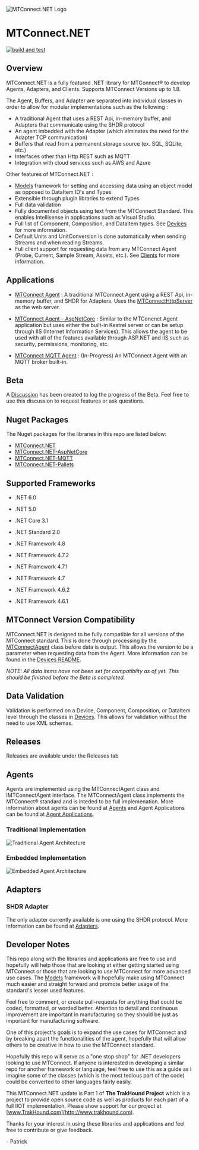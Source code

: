 ![MTConnect.NET Logo](https://raw.githubusercontent.com/TrakHound/MTConnect.NET/master/img/mtconnect-net-02-md.png) 

# MTConnect.NET

[![build and test](https://github.com/TrakHound/MTConnect.NET/actions/workflows/dotnet.yml/badge.svg)](https://github.com/TrakHound/MTConnect.NET/actions/workflows/dotnet.yml)

## Overview
MTConnect.NET is a fully featured .NET library for MTConnect® to develop Agents, Adapters, and Clients. Supports MTConnect Versions up to 1.8.

The Agent, Buffers, and Adapter are separated into individual classes in order to allow for modular implementations such as the following : 

- A traditional Agent that uses a REST Api, in-memory buffer, and Adapters that communicate using the SHDR protocol
- An agent imbedded with the Adapter (which elminates the need for the Adapter TCP communication)
- Buffers that read from a permanent storage source (ex. SQL, SQLite, etc.)
- Interfaces other than Http REST such as MQTT
- Integration with cloud services such as AWS and Azure

Other features of MTConnect.NET :
- [Models](https://github.com/TrakHound/MTConnect.NET/tree/master/src/MTConnect.NET/Models) framework for setting and accessing data using an object model as opposed to DataItem ID's and Types
- Extensible through plugin libraries to extend Types
- Full data validation
- Fully documented objects using text from the MTConnect Standard. This enables Intellisense in applications such as Visual Studio.
- Full list of Component, Composition, and DataItem types. See [Devices](https://github.com/TrakHound/MTConnect.NET/tree/master/src/MTConnect.NET/Devices) for more information.
- Default Units and UnitConversion is done automatically when sending Streams and when reading Streams.
- Full client support for requesting data from any MTConnect Agent (Probe, Current, Sample Stream, Assets, etc.). See [Clients](https://github.com/TrakHound/MTConnect.NET/tree/master/src/MTConnect.NET/Clients/Rest) for more information.

## Applications
- [MTConnect Agent](https://github.com/TrakHound/MTConnect.NET/tree/master/applications/Agents/MTConnect-Agent) : A traditional MTConnect Agent using a REST Api, in-memory buffer, and SHDR for Adapters. Uses the [MTConnectHttpServer](https://github.com/TrakHound/MTConnect.NET/tree/master/src/MTConnect.NET/Http/MTConnectHttpServer.cs) as the  web server.

- [MTConnect Agent - AspNetCore](https://github.com/TrakHound/MTConnect.NET/tree/master/applications/Agents/MTConnect-Agent-AspNetCore) : Similar to the MTConenct Agent application but uses either the built-in Kestrel server or can be setup through IIS (Internet Information Services). This allows the agent to be used with all of the features available through ASP.NET and IIS such as security, permissions, monitoring, etc.

- [MTConnect MQTT Agent](https://github.com/TrakHound/MTConnect.NET/tree/master/applications/Agents/MTConnect-Agent-MQTT) : (In-Progress) An MTConnect Agent with an MQTT broker built-in.

## Beta
A [Discussion](https://github.com/TrakHound/MTConnect.NET/discussions/16) has been created to log the progress of the Beta. Feel free to use this discussion to request features or ask questions.

## Nuget Packages
The Nuget packages for the libraries in this repo are listed below:
- [MTConnect.NET](https://www.nuget.org/packages/MTConnect.NET/)
- [MTConnect.NET-AspNetCore](https://www.nuget.org/packages/MTConnect.NET-AspNetCore/)
- [MTConnect.NET-MQTT](https://www.nuget.org/packages/MTConnect.NET-MQTT/)
- [MTConnect.NET-Pallets](https://www.nuget.org/packages/MTConnect.NET-Pallets/)

## Supported Frameworks
- .NET 6.0
- .NET 5.0
- .NET Core 3.1

- .NET Standard 2.0

- .NET Framework 4.8
- .NET Framework 4.7.2
- .NET Framework 4.7.1
- .NET Framework 4.7
- .NET Framework 4.6.2
- .NET Framework 4.6.1

## MTConnect Version Compatibility
MTConnect.NET is designed to be fully compatible for all versions of the MTConnect standard. This is done through processing by the [MTConnectAgent](https://github.com/TrakHound/MTConnect.NET/tree/master/src/MTConnect.NET/Agents/MTConnectAgent.cs) class before data is output. This allows the version to be a parameter when requesting data from the Agent. More information can be found in the [Devices README](https://github.com/TrakHound/MTConnect.NET/tree/master/src/MTConnect.NET/Devices/README.md).

*NOTE: All data items have not been set for compatiblity as of yet. This should be finished before the Beta is completed.*

## Data Validation
Validation is performed on a Device, Component, Composition, or DataItem level through the classes in [Devices](https://github.com/TrakHound/MTConnect.NET/tree/master/src/MTConnect.NET/Devices). This allows for validation without the need to use XML schemas.

## Releases
Releases are available under the Releases tab

## Agents
Agents are implemented using the MTConnectAgent class and IMTConnectAgent interface. The MTConnectAgent class implements the MTConnect® standard and is inteded to be full implemenation. More information about agents can be found at [Agents](https://github.com/TrakHound/MTConnect.NET/tree/master/src/MTConnect.NET/Agents) and Agent Applications can be found at [Agent Applications](https://github.com/TrakHound/MTConnect.NET/tree/master/applications/Agents).

### Traditional Implementation
![Traditional Agent Architecture](https://raw.githubusercontent.com/TrakHound/MTConnect.NET/master/img/Traditional-Architecture-Diagram.png) 

### Embedded Implementation
![Embedded Agent Architecture](https://raw.githubusercontent.com/TrakHound/MTConnect.NET/master/img/Embedded-Architecture-Diagram.png) 

## Adapters
### SHDR Adapter
The only adapter currently available is one using the SHDR protocol. More information can be found at [Adapters](https://github.com/TrakHound/MTConnect.NET/tree/master/src/MTConnect.NET/Adapters/Shdr).

## Developer Notes
This repo along with the libraries and applications are free to use and hopefully will help those that are looking at either getting started using MTConnect or those that are looking to use MTConnect for more advanced use cases. The [Models](https://github.com/TrakHound/MTConnect.NET/tree/master/src/MTConnect.NET/Models) framework will hopefully make using MTConnect much easier and straight forward and promote better usage of the standard's lesser used features.

Feel free to comment, or create pull-requests for anything that could be coded, formatted, or worded better. Attention to detail and continuous improvement are important in manufacturing so they should be just as important for manufacturing software.

One of this project's goals is to expand the use cases for MTConnect and by breaking apart the functionalities of the agent, hopefully that will allow others to be creative in how to use the MTConnect standard.

Hopefully this repo will serve as a "one stop shop" for .NET developers looking to use MTConnect. If anyone is interested in developing a similar repo for another framework or language, feel free to use this as a guide as I imagine some of the classes (which is the most tedious part of the code) could be converted to other languages fairly easily.

This MTConnect.NET update is Part 1 of **The TrakHound Project** which is a project to provide open source code as well as products for each part of a full IIOT implementation. Please show support for our project at [www.TrakHound.com](http://www.trakhound.com).

Thanks for your interest in using these libraries and applications and feel free to contribute or give feedback.

\- Patrick
